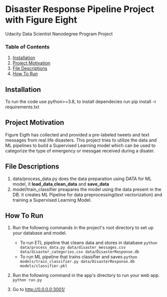 # Disaster Response Pipeline Project with Figure Eight
Udacity Data Scientist Nanodegree Program Project
### Table of Contents

1. [Installation](#installation)
2. [Project Motivation](#motivation)
3. [File Descriptions](#description)
4. [How To Run](#run)


## Installation<a name="installation"></a>
To run the code use python>=3.8, to install dependecies run pip install -r requirements.txt

## Project Motivation<a name="motivation"></a>
Figure Eigth has collected and provided a pre-labeled tweets and text messages from real life disasters. This project tries to utilize the data and ML pipelines to build a Supervised Learning model which can be used to categorize the type of emergency or messgae received during a disater.

## File Descriptions<a name="description"></a>
1. data/process_data.py does the data preparation using DATA for ML model, it <b>load_data</b>,<b>clean_data</b> and <b>save_data</b>
2. model/train_classifier preapares the model using the data present in the DB. it creates ML Pipeline for data preprocessing(text vectorization) and training a Supervised Learning Model.

## How To Run<a name="run"></a>
1. Run the following commands in the project's root directory to set up your database and model.

    - To run ETL pipeline that cleans data and stores in database
        `python data/process_data.py data/disaster_messages.csv data/disaster_categories.csv data/DisasterResponse.db`
    - To run ML pipeline that trains classifier and saves
        `python models/train_classifier.py data/DisasterResponse.db models/classifier.pkl`

2. Run the following command in the app's directory to run your web app.
    `python run.py`

3. Go to http://0.0.0.0:3001/



